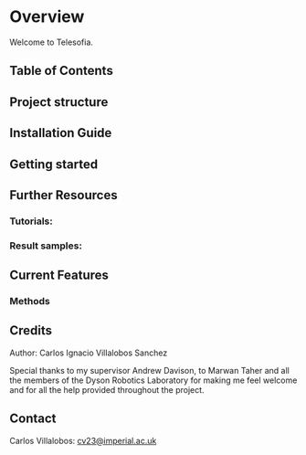 # Overview

Welcome to Telesofia. 

## Table of Contents


## Project structure

## Installation Guide



## Getting started



## Further Resources


### Tutorials:


### Result samples:




## Current Features


### Methods


## Credits

Author: Carlos Ignacio Villalobos Sanchez

Special thanks to my supervisor Andrew Davison, to Marwan Taher and all the members of the Dyson Robotics Laboratory for making me feel welcome and for all the help provided throughout the project.

## Contact

Carlos Villalobos: cv23@imperial.ac.uk

